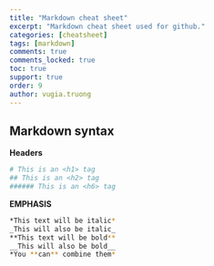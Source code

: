 ```yaml
---
title: "Markdown cheat sheet"
excerpt: "Markdown cheat sheet used for github."
categories: [cheatsheet]
tags: [markdown]
comments: true
comments_locked: true
toc: true
support: true
order: 9
author: vugia.truong
---
```


## Markdown syntax

**Headers** 

```bash
# This is an <h1> tag
## This is an <h2> tag
###### This is an <h6> tag
```

**EMPHASIS**

```bash
*This text will be italic*
_This will also be italic_
**This text will be bold**
__This will also be bold__
*You **can** combine them*
```